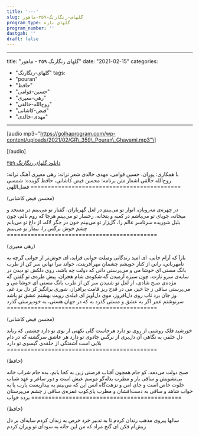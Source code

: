 ```yaml
---
title: '---'
slug: گلهای-رنگارنگ-۳۵۹-ماهور
program_type: گلهای تازه
program_number: ''
dastgah: ''
draft: false
---
```


---
title: "گلهای رنگارنگ ۳۵۹ - ماهور"
date: "2021-02-15"
categories: 
  - "گلهای-رنگارنگ"
tags: 
  - "pouran"
  - "حافظ"
  - "حسین-قوامی"
  - "رهی-معیری"
  - "روح‌الله-خالقی"
  - "فیض-کاشانی"
  - "مهدی-خالدی"
---

\[audio mp3="https://golhaprogram.com/wp-content/uploads/2021/02/GR\_359\_Pouran\_Ghavami.mp3"\]

\[/audio\]

[دانلود گلهای رنگارنگ ۳۵۹](https://golhaprogram.com/wp-content/uploads/2021/02/GR_359_Pouran_Ghavami.mp3)

با همکاری: پوران، حسین قوامی، مهدی خالدی شعر ترانه: رهی معیری آهنگ ترانه: روح‌الله خالقی اشعار متن برنامه: محسن فیض کاشانی، حافظ گوینده: شمسی فضل‌اللهی ============================================

(محسن فیض کاشانی)

در چهره‌ی مه‌رویان، انوار تو می‌بینم در لعل گهرباران، گفتار تو می‌بینم در مسجد و میخانه، جویای تو می‌باشم در کعبه و بتخانه، رخسار تو می‌بینم هرجا که روم نالم، چون بلبل شوریده سرتاسر عالم را، گل‌زار تو می‌بینم خون در جگر لاله، از داغ تو می‌یابم چشم خوش نرگس را، بیمار تو می‌بینم ============================================

(رهی معیری)

بازآ که آرام جانی، ای امید زندگانی وصلت جوانی فزاید، ای خوش‌تر از جوانی گرچه به نامهربانی، رانی از کنار خویشم چشمان مهرآفرینت، خواند مرا نهانی سر کن از طرب بانگ مستی ای خوشا می و می‌پرستی دانی که دولت چه باشد، روی دلکش تو دیدن در سایه‌ی سرو نازت، چون سبزه آرمیدن گه شکوه‌ی شام هجران، پیش طره‌ی تو گفتن گه مژده‌ی صبح شادی، از لعل تو شنیدن سر کن از طرب بانگ مستی ای خوشا می و می‌پرستی ساقی ز جا خیز، می در قدح ریز قامت برافراز، شوری برانگیز کز دل برد غم، وز جان برد تاب روی دل‌افروز، موی دل‌آویز ای قبله‌ی رویت بهشتم عشق تو باشد سرنوشتم عمر اگر به عشق و مستی گذرد به که در جهان هستی، به خودپرستی گذرد ============================================

(محسن فیض کاشانی)

خورشید فلک روشنی از روی تو دارد هرجاست گلی نکهتی از بوی تو دارد چشمی که رباید دل خلقی به نگاهی آن دل‌بری از نرگس جادوی تو دارد هر عاشق سرگشته که در دام بلایی است آشفتگی از حلقه‌ی گیسوی تو دارد ============================================

(حافظ)

صبح دولت می‌دمد، کو جام همچون آفتاب فرصتی زین به کجا یابم، بده جام شراب خانه بی‌تشویش و ساقی یار و مطرب بذله‌گو موسم عیش است و دور ساغر و عهد شباب خلوت خاص است و جای امن و نزهت‌گاه انس این که می‌بینم به بیداریست یارب یا به خواب شاهد و ساقی به دست‌افشان و مطرب پای‌کوب غمزه‌ی ساقی ز چشم می‌پرستان برده خواب ============================================

(حافظ)

سالها پیروی مذهب رندان کردم تا به تدبیر خرد حرص به زندان کردم سایه‌ای بر دل ریش‌ام فکن ای گنج مراد که من این خانه به سودای تو ویران کردم
